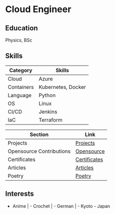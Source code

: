 # Cloud Engineer

## Education
Physics, BSc

## Skills

| Category     | Skills                          |
|--------------|---------------------------------|
| Cloud        | Azure                           |
| Containers   | Kubernetes, Docker              |
| Language     | Python                         |
| OS           | Linux                           |
| CI/CD        | Jenkins                         |
| IaC          | Terraform                       |


| Section                   | Link                          |
|---------------------------|-------------------------------|
| Projects                  | [Projects](/projects.md)      |
| Opensource Contributions  | [Opensource](/opensource.md)  |
| Certificates              | [Certificates](/certificates.md) |
| Articles                  | [Articles](/articles.md)      |
| Poetry                    | [Poetry](/poetry.md)          |


## Interests
- Anime | - Crochet | - German | - Kyoto - Japan
